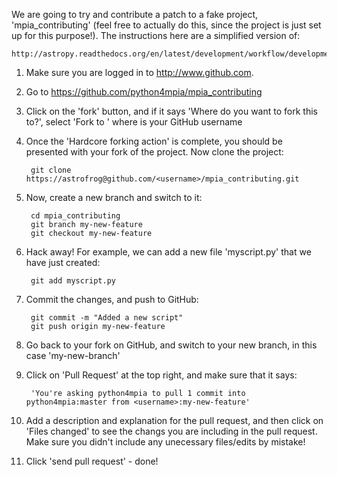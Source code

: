 We are going to try and contribute a patch to a fake project, 
'mpia_contributing' (feel free to actually do this, since the project is 
just set up for this purpose!). The instructions here are a simplified version of:

    http://astropy.readthedocs.org/en/latest/development/workflow/development_workflow_advanced.html

1. Make sure you are logged in to http://www.github.com.

2. Go to https://github.com/python4mpia/mpia_contributing

3. Click on the 'fork' button, and if it says 'Where do you want to fork this to?', select 'Fork to <username>' where <username> is your GitHub username

4. Once the 'Hardcore forking action' is complete, you should be presented with your fork of the project. Now clone the project:

        git clone https://astrofrog@github.com/<username>/mpia_contributing.git

5. Now, create a new branch and switch to it:

        cd mpia_contributing
        git branch my-new-feature
        git checkout my-new-feature

6. Hack away! For example, we can add a new file 'myscript.py' that we have just created:

        git add myscript.py

7. Commit the changes, and push to GitHub:

        git commit -m "Added a new script"
        git push origin my-new-feature

8. Go back to your fork on GitHub, and switch to your new branch, in this case 'my-new-branch'

9. Click on 'Pull Request' at the top right, and make sure that it says:

        'You're asking python4mpia to pull 1 commit into python4mpia:master from <username>:my-new-feature'

10. Add a description and explanation for the pull request, and then click on 'Files changed' to see the changs you are including in the pull request. Make sure you didn't include any unecessary files/edits by mistake!

11. Click 'send pull request' - done!

